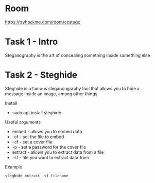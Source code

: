 # Room
https://tryhackme.com/room/ccstego

# Task 1 - Intro
Steganography is the art of concealing something inside something else

# Task 2 - Steghide
Steghide is a famous steganongraphy tool that allows you to hide a message inside an image, among other things

Install
* sudo apt install steghide

Useful arguments
* embed - allows you to embed data
* -ef - set the file to embed 
* -cf - set a cover file
* -p - set a password for the cover file
* extract - allows you to extract data from a file
* -sf - file you want to extract data from

Example
```
steghide extract -sf filename
```